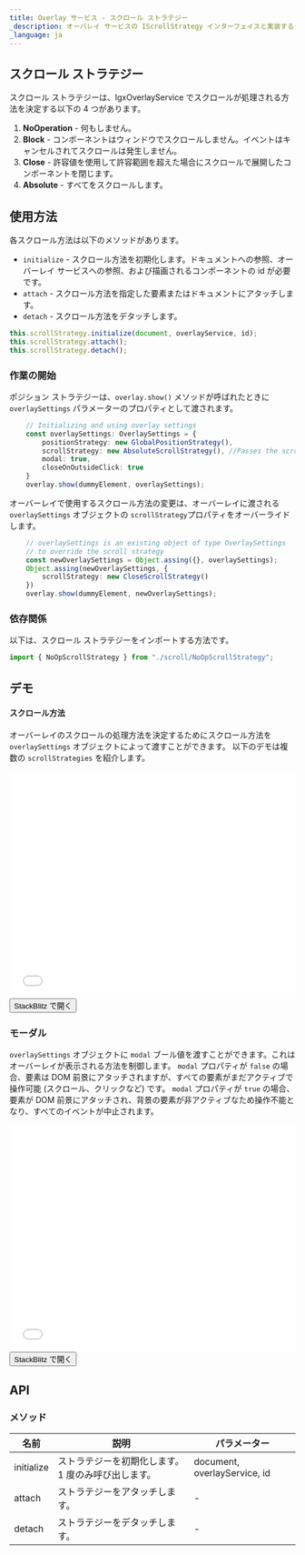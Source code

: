 ```yaml
---
title: Overlay サービス - スクロール ストラテジー
_description: オーバレイ サービスの IScrollStrategy インターフェイスと実装するクラスについての説明とその例です。
_language: ja
---
```


## スクロール ストラテジー

スクロール ストラテジーは、IgxOverlayService でスクロールが処理される方法を決定する以下の 4 つがあります。
1. **NoOperation** -  何もしません。
2. **Block** - コンポーネントはウィンドウでスクロールしません。イベントはキャンセルされてスクロールは発生しません。
3. **Close** - 許容値を使用して許容範囲を超えた場合にスクロールで展開したコンポーネントを閉じます。
4. **Absolute** - すべてをスクロールします。

## 使用方法

各スクロール方法は以下のメソッドがあります。
 - `initialize` - スクロール方法を初期化します。ドキュメントへの参照、オーバーレイ サービスへの参照、および描画されるコンポーネントの id が必要です。
 - `attach` - スクロール方法を指定した要素またはドキュメントにアタッチします。
 - `detach` - スクロール方法をデタッチします。
```typescript
this.scrollStrategy.initialize(document, overlayService, id);
this.scrollStrategy.attach();
this.scrollStrategy.detach();
```
<div class="divider--half"></div>

### 作業の開始
ポジション ストラテジーは、`overlay.show()` メソッドが呼ばれたときに `overlaySettings` パラメーターのプロパティとして渡されます。
```typescript
    // Initializing and using overlay settings
    const overlaySettings: OverlaySettings = {
        positionStrategy: new GlobalPositionStrategy(),
        scrollStrategy: new AbsoluteScrollStrategy(), //Passes the scroll strategy
        modal: true,
        closeOnOutsideClick: true
    }
    overlay.show(dummyElement, overlaySettings); 
``` 
<div class="divider"></div>

オーバーレイで使用するスクロール方法の変更は、オーバーレイに渡される `overlaySettings` オブジェクトの `scrollStrategy`プロパティをオーバーライドします。
```typescript
    // overlaySettings is an existing object of type OverlaySettings
    // to override the scroll strategy
    const newOverlaySettings = Object.assing({}, overlaySettings);
    Object.assing(newOverlaySettings, {
        scrollStrategy: new CloseScrollStrategy()
    })
    overlay.show(dummyElement, newOverlaySettings); 
```
<div class="divider--half"></div>

### 依存関係

以下は、スクロール ストラテジーをインポートする方法です。

```typescript
import { NoOpScrollStrategy } from "./scroll/NoOpScrollStrategy";
```

## デモ
#### スクロール方法
オーバーレイのスクロールの処理方法を決定するためにスクロール方法を `overlaySettings` オブジェクトによって渡すことができます。
以下のデモは複数の `scrollStrategies` を紹介します。
<div class="sample-container loading" style="height: 400px">
    <iframe id="overlay-scroll-sample-1-iframe" frameborder="0" seamless width="100%" height="100%" src="{environment:demosBaseUrl}/overlay-scroll-sample-1" onload="onSampleIframeContentLoaded(this);"></iframe>
</div>
<div>
    <button data-localize="stackblitz" class="stackblitz-btn" data-iframe-id="overlay-scroll-sample-1-iframe" data-demos-base-url="{environment:demosBaseUrl}">StackBlitz で開く</button>
</div>
<div class="divider--half"></div>

### モーダル
`overlaySettings` オブジェクトに `modal` ブール値を渡すことができます。これはオーバーレイが表示される方法を制御します。
`modal` プロパティが `false` の場合、要素は DOM 前景にアタッチされますが、すべての要素がまだアクティブで操作可能 (スクロール、クリックなど) です。
`modal` プロパティが `true` の場合、要素が DOM 前景にアタッチされ、背景の要素が非アクティブなため操作不能となり、すべてのイベントが中止されます。

<div class="sample-container loading" style="height: 400px">
    <iframe id="overlay-scroll-sample-2-iframe" frameborder="0" seamless width="100%" height="100%" src="{environment:demosBaseUrl}/overlay-scroll-sample-2" onload="onSampleIframeContentLoaded(this);"></iframe>
</div>
<div>
    <button data-localize="stackblitz" class="stackblitz-btn" data-iframe-id="overlay-scroll-sample-2-iframe" data-demos-base-url="{environment:demosBaseUrl}">StackBlitz で開く</button>
</div>
<div class="divider--half"></div>

## API

### メソッド

| 名前            | 説明                                                                     | パラメーター |
|-----------------|---------------------------------------------------------------------------------|------------|
|initialize       | ストラテジーを初期化します。1 度のみ呼び出します。                                  |document, overlayService, id|
|attach           | ストラテジーをアタッチします。                                                           |-           |
|detach           | ストラテジーをデタッチします。                                                         |-           |
